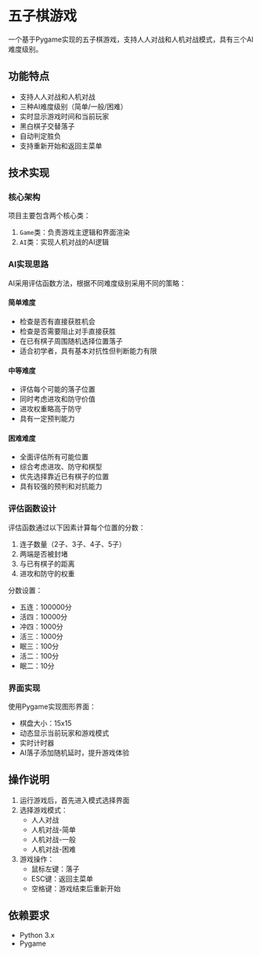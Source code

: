 # 五子棋游戏

一个基于Pygame实现的五子棋游戏，支持人人对战和人机对战模式，具有三个AI难度级别。

## 功能特点

- 支持人人对战和人机对战
- 三种AI难度级别（简单/一般/困难）
- 实时显示游戏时间和当前玩家
- 黑白棋子交替落子
- 自动判定胜负
- 支持重新开始和返回主菜单

## 技术实现

### 核心架构

项目主要包含两个核心类：
1. `Game`类：负责游戏主逻辑和界面渲染
2. `AI`类：实现人机对战的AI逻辑

### AI实现思路

AI采用评估函数方法，根据不同难度级别采用不同的策略：

#### 简单难度
- 检查是否有直接获胜机会
- 检查是否需要阻止对手直接获胜
- 在已有棋子周围随机选择位置落子
- 适合初学者，具有基本对抗性但判断能力有限

#### 中等难度
- 评估每个可能的落子位置
- 同时考虑进攻和防守价值
- 进攻权重略高于防守
- 具有一定预判能力

#### 困难难度
- 全面评估所有可能位置
- 综合考虑进攻、防守和棋型
- 优先选择靠近已有棋子的位置
- 具有较强的预判和对抗能力

### 评估函数设计

评估函数通过以下因素计算每个位置的分数：
1. 连子数量（2子、3子、4子、5子）
2. 两端是否被封堵
3. 与已有棋子的距离
4. 进攻和防守的权重

分数设置：
- 五连：100000分
- 活四：10000分
- 冲四：1000分
- 活三：1000分
- 眠三：100分
- 活二：100分
- 眠二：10分

### 界面实现

使用Pygame实现图形界面：
- 棋盘大小：15x15
- 动态显示当前玩家和游戏模式
- 实时计时器
- AI落子添加随机延时，提升游戏体验

## 操作说明

1. 运行游戏后，首先进入模式选择界面
2. 选择游戏模式：
   - 人人对战
   - 人机对战-简单
   - 人机对战-一般
   - 人机对战-困难
3. 游戏操作：
   - 鼠标左键：落子
   - ESC键：返回主菜单
   - 空格键：游戏结束后重新开始

## 依赖要求

- Python 3.x
- Pygame
